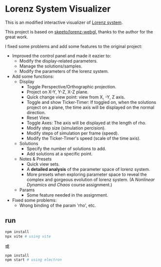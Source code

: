 # Lorenz System Visualizer

This is an modified interactive visualizer of [Lorenz system](https://en.wikipedia.org/wiki/Lorenz_system). 

This project is based on [skeeto/lorenz-webgl](https://github.com/skeeto/lorenz-webgl), thanks to the author for the great work.

I fixed some problems and add some features to the original project:

- Improved the control panel and made it eazier to:
  - Modify the display-related parameters.
  - Manage the solutions/samples.
  - Modify the parameters of the lorenz system.
- Add some functions:
  - Display
    - Toggle Perspective/Orthographic projection.
    - Project on X-Y, Y-Z, X-Z plane.
    - Quick change view point: view from X, -Y, Z axis.
    - Toggle and show Ticker-Timer: If toggled on, when the solutions project on a plane, the time axis will be displayed on the normal direction.
    - Reset View.
    - Toggle Axes: The axis will be displayed at the length of rho.
    - Modify step size (simulation percision).
    - Modify steps of simulation per frame (speed).
    - Modify the Ticker-Timer's speed (scale of the time axis).
  - Solutions
    - Specify the number of solutions to add.
    - Add solutions at a specific point.
  - Notes & Presets 
    - Quick view sets.
    - A **detailed analysis** of the parameter space of lorenz system.
    - More presets when exploring parameter space to reveal the complex and gorgeous evolution of lorenz system. (A *Nonlinear Dynamics and Chaos* course assignment.)
  - Params
    - Some feature needed in the assignment.
- Fixed some problems:
  - Wrong binding of the param 'rho', etc.

## run

```bash
npm install
npx vite # using vite
```

或

```bash
npm install
npm start # using electron
```